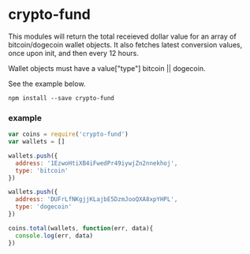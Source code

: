 # crypto-fund

This modules will return the total receieved dollar value for an array of bitcoin/dogecoin wallet objects. It also fetches latest conversion values, once upon init, and then every 12 hours. 

Wallet objects must have a value["type"] bitcoin || dogecoin.

See the example below.

```
npm install --save crypto-fund
```


### example

```js
var coins = require('crypto-fund')
var wallets = []

wallets.push({
  address: '1EzwoHtiXB4iFwedPr49iywjZn2nnekhoj',
  type: 'bitcoin'
})

wallets.push({
  address: 'DUFrLfNKgjjKLajbE5DzmJooQXA8xpYHPL',
  type: 'dogecoin'
})

coins.total(wallets, function(err, data){
  console.log(err, data)
})
```

